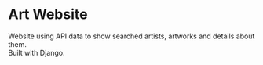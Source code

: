 # Art Website
<!--
Website: https://find-arts.herokuapp.com/
-->

Website using API data to show searched artists, artworks and details about them.<br>
Built with Django.
